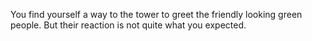 You find yourself a way to the tower to greet the friendly looking green people. But their
reaction is not quite what you expected.
